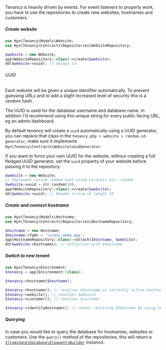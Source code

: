 Tenancy is heavily driven by events. For event listeners to properly work, you
have to use the repositories to create new websites, hostnames and customers.

##### Create website

```php
use Hyn\Tenancy\Models\Website;
use Hyn\Tenancy\Contracts\Repositories\WebsiteRepository;

$website = new Website;
app(WebsiteRepository::class)->create($website);
dd($website->uuid); // Unique id
```

###### UUID

Each website will be given a unique identifier automatically. To prevent
guessing URLs and to add a slight increased level of security this is a
random hash. 

The UUID is used for the database username and database name. In addition
I'd recommend using this unique string for every public facing URL, eg
an admin dashboard.

By default tenancy will create a `uuid` automatically
using a UUID generator, you can replace that class in the 
`tenancy.php > website > random-id-generator`, make sure it implements
`Hyn\Tenancy\Contracts\Website\UuidGenerator`.

If you want to force your own UUID for the website, without creating a full
fledged UUID generator, set the `uuid` property of your website before passing
it to the repository. 

```php
$website = new Website;
// Implement custom random hash using Laravels Str::random
$website->uuid = str_random(10);
app(WebsiteRepository::class)->create($website);
dd($website->uuid); // Random string of length 10
```

##### Create and connect hostname

```php
use Hyn\Tenancy\Models\Hostname;
use Hyn\Tenancy\Contracts\Repositories\HostnameRepository;

$hostname = new Hostname;
$hostname->fqdn = 'luceos.demo.app';
app(HostnameRepository::class)->attach($hostname, $website);
dd($website->hostnames); // Collection with $hostname
```

##### Switch to new tenant

```php
use Hyn\Tenancy\Environment;
$tenancy = app(Environment::class);

$tenancy->hostname($hostname);

$tenancy->hostname(); // resolves $hostname as currently active hostname
$tenancy->website(); // resolves $website
$tenancy->customer(); // resolves $customer

$tenancy->identifyHostname(); // resets resolving $hostname by using the Request
```

##### Querying

In case you would like to query the database for hostnames, websites or customers. Use the
`query()` method of the repositories, this will return a [`Illuminate\Database\Eloquent\Builder`][query-builder]
instance.

[query-builder]: https://laravel.com/docs/5.5/queries